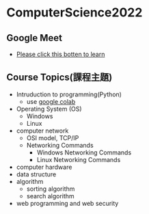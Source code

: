 # ComputerScience2022

## Google Meet
- [Please click this botten to learn](https://meet.google.com/ody-mkfo-mkb)

## Course Topics(課程主題)

- Intruduction to programming(Python)
  - use [google colab](https://colab.research.google.com/) 
- Operating System (OS)
  - Windows 
  - Linux
- computer network
  - OSI model, TCP/IP  
  - Networking Commands 
    - Windows Networking Commands 
    - Linux Networking Commands 
- computer hardware
- data structure
- algorithm
  - sorting algorithm  
  - search algorithm
- web programming and web security 
